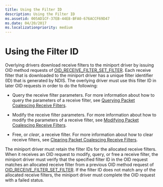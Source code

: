 ```yaml
---
title: Using the Filter ID
description: Using the Filter ID
ms.assetid: 005AD1CF-37EB-44E8-BFA0-676ACCF69D47
ms.date: 04/20/2017
ms.localizationpriority: medium
---
```


# Using the Filter ID


Overlying drivers download receive filters to the miniport driver by issuing OID method requests of [OID\_RECEIVE\_FILTER\_SET\_FILTER](https://msdn.microsoft.com/library/windows/hardware/ff569795). Each receive filter that is downloaded to the miniport driver has a unique filter identifier (ID) that is generated by NDIS. The overlying driver must use this filter ID in later OID requests in order to do the following:

-   Query the receive filter parameters. For more information about how to query the parameters of a receive filter, see [Querying Packet Coalescing Receive Filters](querying-packet-coalescing-receive-filters.md).

-   Modify the receive filter parameters. For more information about how to modify the parameters of a receive filter, see [Modifying Packet Coalescing Receive Filters](modifying-packet-coalescing-receive-filters.md).

-   Free, or *clear*, a receive filter. For more information about how to clear receive filters, see [Clearing Packet Coalescing Receive Filters](clearing-packet-coalescing-receive-filters.md).

The miniport driver must retain the filter IDs for the allocated receive filters. When it receives an OID request to modify, query, or free a receive filter, the miniport driver must verify that the specified filter ID in the OID request matches an allocated receive filter from a previous OID method request of [OID\_RECEIVE\_FILTER\_SET\_FILTER](https://msdn.microsoft.com/library/windows/hardware/ff569795). If the filter ID does not match any of the allocated receive filters, the miniport driver must complete the OID request with a failed status.

 

 





